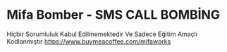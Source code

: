 # Mifa Bomber - SMS CALL BOMBİNG
Hiçbir Sorumluluk Kabul Edilmemektedir Ve Sadece Eğitim Amaçlı Kodlanmıştır
https://www.buymeacoffee.com/mifaworks
